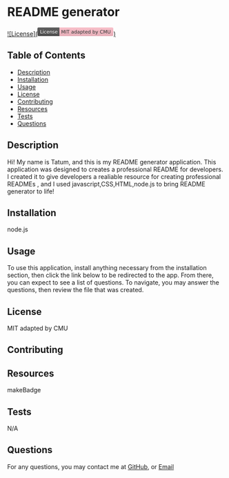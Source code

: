 # README generator

[![License](<svg xmlns="http://www.w3.org/2000/svg" xmlns:xlink="http://www.w3.org/1999/xlink" width="176" height="20" role="img" aria-label="License: MIT adapted by CMU"><title>License: MIT adapted by CMU</title><linearGradient id="s" x2="0" y2="100%"><stop offset="0" stop-color="#bbb" stop-opacity=".1"/><stop offset="1" stop-opacity=".1"/></linearGradient><clipPath id="r"><rect width="176" height="20" rx="3" fill="#fff"/></clipPath><g clip-path="url(#r)"><rect width="51" height="20" fill="#555"/><rect x="51" width="125" height="20" fill="pink"/><rect width="176" height="20" fill="url(#s)"/></g><g fill="#fff" text-anchor="middle" font-family="Verdana,Geneva,DejaVu Sans,sans-serif" text-rendering="geometricPrecision" font-size="110"><text aria-hidden="true" x="265" y="150" fill="#010101" fill-opacity=".3" transform="scale(.1)" textLength="410">License</text><text x="265" y="140" transform="scale(.1)" fill="#fff" textLength="410">License</text><text aria-hidden="true" x="1125" y="150" fill="#ccc" fill-opacity=".3" transform="scale(.1)" textLength="1150">MIT adapted by CMU</text><text x="1125" y="140" transform="scale(.1)" fill="#333" textLength="1150">MIT adapted by CMU</text></g></svg>)](LICENSE.md)

## Table of Contents
 - [Description](#description)
 - [Installation](#installation)
 - [Usage](#usage)
 - [License](#license)
 - [Contributing](#contributing)
 - [Resources](#resources)
 - [Tests](#tests)
 - [Questions](#questions)

## Description
Hi! My name is Tatum, and this is my README generator application. This application was designed to creates a professional README for developers. I created it to give developers a realiable resource for creating professional READMEs , and I used javascript,CSS,HTML,node.js to bring README generator to life!
        
## Installation
node.js
        
## Usage
To use this application, install anything necessary from the installation section, then click the link below to be redirected to the app. From there, you can expect to see a list of questions. To navigate, you may answer the questions, then review the file that was created.
        
## License
MIT adapted by CMU
        
## Contributing
        
        
## Resources
makeBadge 
        
## Tests
N/A
        
## Questions
For any questions, you may contact me at 
[GitHub](https://github.com/TatumSterling),
or [Email](mailto:tatumoakley29@hotmail.com)